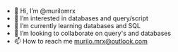 - 👋 Hi, I’m @murilomrx
- 👀 I’m interested in databases and query/script 
- 🌱 I’m currently learning databases and SQL
- 💞️ I’m looking to collaborate on query's and databases
- 📫 How to reach me murilo.mrx@outlook.com

<!---
murilomrx/murilomrx is a ✨ special ✨ repository because its `README.md` (this file) appears on your GitHub profile.
You can click the Preview link to take a look at your changes.
--->
